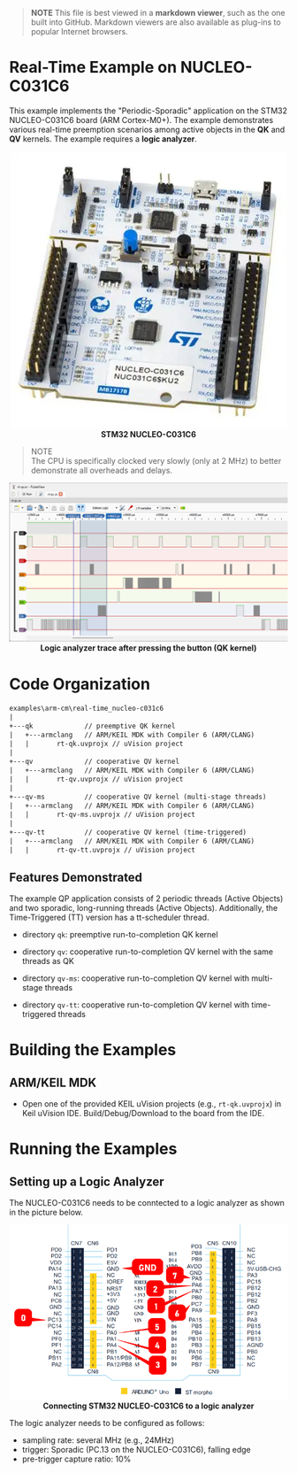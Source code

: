 > **NOTE**
This file is best viewed in a **markdown viewer**, such as the one built into GitHub. Markdown viewers are also available as plug-ins to popular Internet browsers.

# Real-Time Example on NUCLEO-C031C6
This example implements the "Periodic-Sporadic" application on the STM32 NUCLEO-C031C6 board (ARM Cortex-M0+). The example demonstrates various real-time preemption scenarios among active objects in the **QK** and **QV** kernels. The example requires a **logic analyzer**.

<p align="center">
<img src="stm32-nucleo-c031c6.webp"/><br>
<b>STM32 NUCLEO-C031C6</b>
</p>

> NOTE<br>
The CPU is specifically clocked very slowly (only at 2 MHz) to better demonstrate all overheads and delays.

<p align="center">
<img src="./real-time_trace.png"/><br>
<b>Logic analyzer trace after pressing the button (QK kernel)</b>
</p>

# Code Organization
```
examples\arm-cm\real-time_nucleo-c031c6
|
+---qk             // preemptive QK kernel
|   +---armclang   // ARM/KEIL MDK with Compiler 6 (ARM/CLANG)
|   |       rt-qk.uvprojx // uVision project
|
+---qv             // cooperative QV kernel
|   +---armclang   // ARM/KEIL MDK with Compiler 6 (ARM/CLANG)
|   |       rt-qv.uvprojx // uVision project
|
+---qv-ms          // cooperative QV kernel (multi-stage threads)
|   +---armclang   // ARM/KEIL MDK with Compiler 6 (ARM/CLANG)
|   |       rt-qv-ms.uvprojx // uVision project
|
+---qv-tt          // cooperative QV kernel (time-triggered)
|   +---armclang   // ARM/KEIL MDK with Compiler 6 (ARM/CLANG)
|   |       rt-qv-tt.uvprojx // uVision project
```

## Features Demonstrated
The example QP application consists of 2 periodic threads (Active Objects) and two sporadic, long-running threads (Active Objects). Additionally, the Time-Triggered (TT) version has a tt-scheduler thread.

- directory `qk`: preemptive run-to-completion QK kernel

- directory `qv`: cooperative run-to-completion QV kernel with the same threads as QK

- directory `qv-ms`: cooperative run-to-completion QV kernel with multi-stage threads

- directory `qv-tt`: cooperative run-to-completion QV kernel with time-triggered threads


# Building the Examples

## ARM/KEIL MDK
- Open one of the provided KEIL uVision projects (e.g., `rt-qk.uvprojx`) in Keil uVision IDE. Build/Debug/Download to the board from the IDE.


# Running the Examples

## Setting up a Logic Analyzer
The NUCLEO-C031C6 needs to be conntected to a logic analyzer as shown in the picture below.

<p align="center">
<img src="./stm32-nucleo-64_conn.png"/><br>
<b>Connecting STM32 NUCLEO-C031C6 to a logic analyzer</b>
</p>


The logic analyzer needs to be configured as follows:
- sampling rate: several MHz (e.g., 24MHz)
- trigger: Sporadic (PC.13 on the NUCLEO-C031C6), falling edge
- pre-trigger capture ratio: 10%
